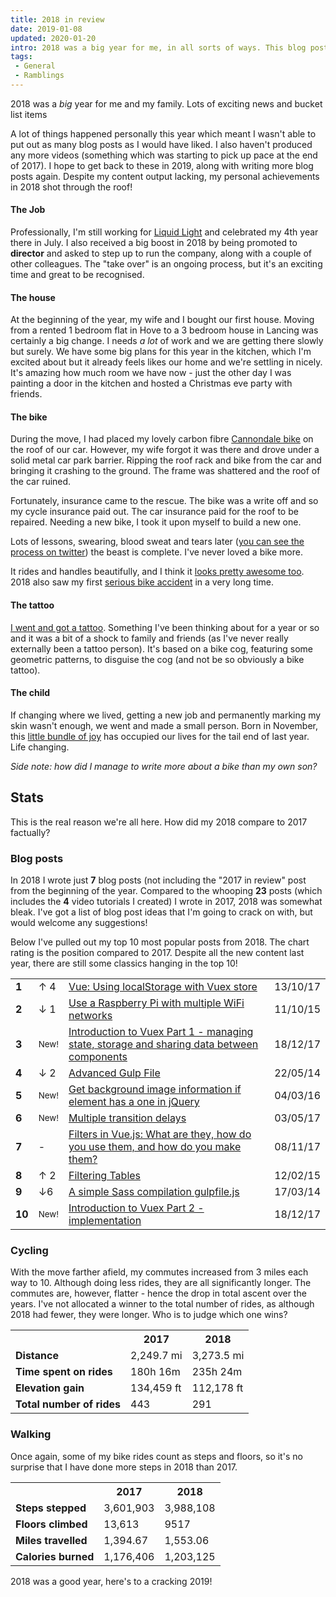 ```yaml
---
title: 2018 in review
date: 2019-01-08
updated: 2020-01-20
intro: 2018 was a big year for me, in all sorts of ways. This blog post summarises one of the most life-changing years of my life.
tags:
 - General
 - Ramblings
---
```


<p class="featured">2018 was a <em>big</em> year for me and my family. Lots of exciting news and bucket list items </p>

A lot of things happened personally this year which meant I wasn't able to put out as many blog posts as I would have liked. I also haven't produced any more videos (something which was starting to pick up pace at the end of 2017). I hope to get back to these in 2019, along with writing more blog posts again. Despite my content output lacking, my personal achievements in 2018 shot through the roof!

#### The Job

Professionally, I'm still working for [Liquid Light](https://www.liquidlight.co.uk/) and celebrated my 4th year there in July. I also received a big boost in 2018 by being promoted to **director** and asked to step up to run the company, along with a couple of other colleagues. The "take over" is an ongoing process, but it's an exciting time and great to be recognised.

#### The house

At the beginning of the year, my wife and I bought our first house. Moving from a rented 1 bedroom flat in Hove to a 3 bedroom house in Lancing was certainly a big change. I needs _a lot_ of work and we are getting there slowly but surely. We have some big plans for this year in the kitchen, which I'm excited about but it already feels likes our home and we're settling in nicely. It's amazing how much room we have now - just the other day I was painting a door in the kitchen and hosted a Christmas eve party with friends.

#### The bike

During the move, I had placed my lovely carbon fibre [Cannondale bike](https://www.instagram.com/p/zFW7UvLhUP/) on the roof of our car. However, my wife forgot it was there and drove under a solid metal car park barrier. Ripping the roof rack and bike from the car and bringing it crashing to the ground. The frame was shattered and the roof of the car ruined.

Fortunately, insurance came to the rescue. The bike was a write off and so my cycle insurance paid out. The car insurance paid for the roof to be repaired. Needing a new bike, I took it upon myself to build a new one.

Lots of lessons, swearing, blood sweat and tears later ([you can see the process on twitter](https://twitter.com/i/moments/965608475022839808)) the beast is complete. I've never loved a bike more.

It rides and handles beautifully, and I think it [looks pretty awesome too](https://www.instagram.com/p/Bg3_wRthTJM/). 2018 also saw my first [serious bike accident](https://www.instagram.com/p/BpudLNEAqYJ/) in a very long time.

#### The tattoo

[I went and got a tattoo](https://photos.app.goo.gl/oeiU6Hr5JF8BrkAE7). Something I've been thinking about for a year or so and it was a bit of a shock to family and friends (as I've never really externally been a tattoo person). It's based on a bike cog, featuring some geometric patterns, to disguise the cog (and not be so obviously a bike tattoo).

#### The child

If changing where we lived, getting a new job and permanently marking my skin wasn't enough, we went and made a small person. Born in November, this [little bundle of joy](https://www.instagram.com/p/BqLCtx2gKBl/) has occupied our lives for the tail end of last year. Life changing.

_Side note: how did I manage to write more about a bike than my own son?_

## Stats

This is the real reason we're all here. How did my 2018 compare to 2017 factually?

### Blog posts

In 2018 I wrote just **7** blog posts (not including the "2017 in review" post from the beginning of the year. Compared to the whooping **23** posts (which includes the **4** video tutorials I created) I wrote in 2017, 2018 was somewhat bleak. I've got a list of blog post ideas that I'm going to crack on with, but would welcome any suggestions!

Below I've pulled out my top 10 most popular posts from 2018. The chart rating is the position compared to 2017. Despite all the new content last year, there are still some classics hanging in the top 10!

<table>
<tr><td><strong>1</strong></td><td class="winner">↑ 4</td><td><a href="https://www.mikestreety.co.uk/blog/vue-js-using-localstorage-with-the-vuex-store">Vue: Using localStorage with Vuex store</a></td><td>13/10/17</td></tr>
<tr><td><strong>2</strong></td><td class="loser">↓ 1</td><td><a href="https://www.mikestreety.co.uk/blog/use-a-raspberry-pi-with-multiple-wifi-networks">Use a Raspberry Pi with multiple WiFi networks</a></td><td>11/10/15</td></tr>
<tr><td><strong>3</strong></td><td><small>New!<small></td><td><a href="https://www.mikestreety.co.uk/blog/introduction-to-vuex-managing-state-storage-and-sharing-data-between-components">Introduction to Vuex Part 1 - managing state, storage and sharing data between components</a></td><td>18/12/17</td></tr>
<tr><td><strong>4</strong></td><td class="loser">↓ 2</td><td><a href="https://www.mikestreety.co.uk/blog/advanced-gulp-file">Advanced Gulp File</a></td><td>22/05/14</td></tr>
<tr><td><strong>5</strong></td><td><small>New!<small></td><td><a href="https://www.mikestreety.co.uk/blog/get-background-image-information-if-element-has-a-one-in-jquery">Get background image information if element has a one in jQuery</a></td><td>04/03/16</td></tr>
<tr><td><strong>6</strong></td><td><small>New!<small></td><td><a href="https://www.mikestreety.co.uk/blog/multiple-transition-delay">Multiple transition delays</a></td><td>03/05/17</td></tr>
<tr><td><strong>7</strong></td><td> - </td><td><a href="https://www.mikestreety.co.uk/blog/vue-js-filters-what-are-they-how-do-you-use-them-and-how-do-you-make-them-video">Filters in Vue.js: What are they, how do you use them, and how do you make them?</a></td><td>08/11/17</td></tr>
<tr><td><strong>8</strong></td><td class="winner">↑ 2</td><td><a href="https://www.mikestreety.co.uk/blog/filtering-tables">Filtering Tables</a></td><td>12/02/15</td></tr>
<tr><td><strong>9</strong></td><td class="loser">↓6</td><td><a href="https://www.mikestreety.co.uk/blog/a-simple-sass-compilation-gulpfile-js">A simple Sass compilation gulpfile.js</a></td><td>17/03/14</td></tr>
<tr><td><strong>10</strong></td><td><small>New!<small></td><td><a href="https://www.mikestreety.co.uk/blog/introduction-to-vuex-implementation-part-2-video">Introduction to Vuex Part 2 - implementation</a></td><td>18/12/17</td></tr>
</table>

### Cycling

With the move farther afield, my commutes increased from 3 miles each way to 10. Although doing less rides, they are all significantly longer. The commutes are, however, flatter - hence the drop in total ascent over the years. I've not allocated a winner to the total number of rides, as although 2018 had fewer, they were longer. Who is to judge which one wins?

<table>
<tr><th></th><th>2017</th><th>2018</th></tr>
<tr><td><strong>Distance</strong></td><td>2,249.7 mi</td><td class="winner">3,273.5 mi</td></tr>
<tr><td><strong>Time spent on rides</strong></td><td>180h 16m</td><td class="winner">235h 24m</td></tr>
<tr><td><strong>Elevation gain</strong></td><td class="winner">134,459 ft</td><td>112,178 ft</td></tr>
<tr><td><strong>Total number of rides</strong></td><td>443</td><td>291</td></tr>
</table>

### Walking

Once again, some of my bike rides count as steps and floors, so it's no surprise that I have done more steps in 2018 than 2017.

<table>
<tr><th></th><th>2017</th><th>2018</th></tr>
<tr><td><strong>Steps stepped</strong></td><td>3,601,903</td><td class="winner">3,988,108</td></tr>
<tr><td><strong>Floors climbed</strong></td><td class="winner">13,613</td><td>9517</td></tr>
<tr><td><strong>Miles travelled</strong></td><td>1,394.67</td><td class="winner">1,553.06</td></tr>
<tr><td><strong>Calories burned</strong></td><td>1,176,406</td><td class="winner">1,203,125</td></tr>
</table>

2018 was a good year, here's to a cracking 2019!